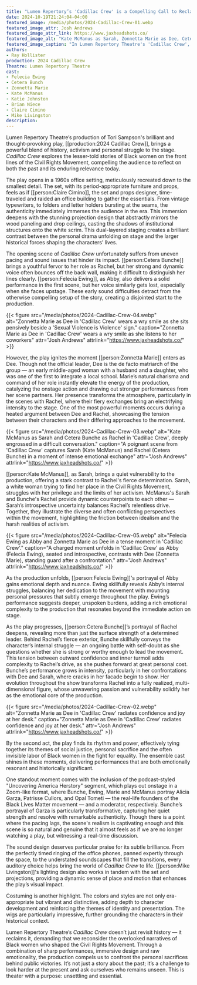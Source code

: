 ```yaml
---
title: "Lumen Repertory’s 'Cadillac Crew' is a Compelling Call to Reclaim Forgotten Voices"
date: 2024-10-19T21:24:04-04:00
featured_image: /media/photos/2024-Cadillac-Crew-01.webp
featured_image_attr: Josh Andrews
featured_image_attr_link: https://www.jaxheadshots.co/
featured_image_alt: "Kate McManus as Sarah, Zonnetta Marie as Dee, Cetera Bunche as Rachel, and Felecia Ewing as Abby in a poignant moment from 'Cadillac Crew'."
featured_image_caption: "In Lumen Repertory Theatre's 'Cadillac Crew', the characters absorb a chilling update, marked by Kate McManus as Sarah, Zonnetta Marie as Dee, Cetera Bunche as Rachel, and Felecia Ewing as Abby's reactions of disbelief and sorrow."
authors: 
- Ray Hollister
production: 2024 Cadillac Crew
Theatre: Lumen Repertory Theatre
cast: 
- Felecia Ewing
- Cetera Bunch
- Zonnetta Marie
- Kate McManus
- Katie Johnston
- Brian Niece
- Claire Cimino
- Mike Livingston
description:
---
```

Lumen Repertory Theatre’s production of Tori Sampson's brilliant and thought-provoking play, [[production:2024 Cadillac Crew]], brings a powerful blend of history, activism and personal struggle to the stage. *Cadillac Crew* explores the lesser-told stories of Black women on the front lines of the Civil Rights Movement, compelling the audience to reflect on both the past and its enduring relevance today.
<!--more-->

The play opens in a 1960s office setting, meticulously recreated down to the smallest detail. The set, with its period-appropriate furniture and props, feels as if [[person:Claire Cimino]], the set and props designer, time-traveled and raided an office building to gather the essentials. From vintage typewriters, to folders and letter holders bursting at the seams, the authenticity immediately immerses the audience in the era. This immersion deepens with the stunning projection design that abstractly mirrors the wood paneling and drop ceilings, casting the shadows of institutional structures onto the white scrim. This dual-layered staging creates a brilliant contrast between the personal drama unfolding on stage and the larger historical forces shaping the characters’ lives.

The opening scene of *Cadillac Crew* unfortunately suffers from uneven pacing and sound issues that hinder its impact. [[person:Cetera Bunche]] brings a youthful fervor to her role as Rachel, but her strong and dynamic voice often bounces off the back wall, making it difficult to distinguish her lines clearly. [[person:Felecia Ewing]], as Abby, also delivers a solid performance in the first scene, but her voice similarly gets lost, especially when she faces upstage. These early sound difficulties detract from the otherwise compelling setup of the story, creating a disjointed start to the production.

{{< figure src="/media/photos/2024-Cadillac-Crew-04.webp" alt="Zonnetta Marie as Dee in 'Cadillac Crew' wears a wry smile as she sits pensively beside a 'Sexual Violence is Violence' sign." caption="Zonnetta Marie as Dee in 'Cadillac Crew' wears a wry smile as she listens to her coworkers" attr="Josh Andrews" attrlink="https://www.jaxheadshots.co/" >}}

However, the play ignites the moment [[person:Zonnetta Marie]] enters as Dee. Though not the official leader, Dee is the de facto matriarch of the group — an early middle-aged woman with a husband and a daughter, who was one of the first to integrate a local school. Marie’s natural charisma and command of her role instantly elevate the energy of the production, catalyzing the onstage action and drawing out stronger performances from her scene partners. Her presence transforms the atmosphere, particularly in the scenes with Rachel, where their fiery exchanges bring an electrifying intensity to the stage. One of the most powerful moments occurs during a heated argument between Dee and Rachel, showcasing the tension between their characters and their differing approaches to the movement.

{{< figure src="/media/photos/2024-Cadillac-Crew-03.webp" alt="Kate McManus as Sarah and Cetera Bunche as Rachel in 'Cadillac Crew', deeply engrossed in a difficult conversation." caption="A poignant scene from 'Cadillac Crew' captures Sarah (Kate McManus) and Rachel (Cetera Bunche) in a moment of intense emotional exchange" attr="Josh Andrews" attrlink="https://www.jaxheadshots.co/" >}}

[[person:Kate McManus]], as Sarah, brings a quiet vulnerability to the production, offering a stark contrast to Rachel's fierce determination. Sarah, a white woman trying to find her place in the Civil Rights Movement, struggles with her privilege and the limits of her activism. McManus's Sarah and Bunche's Rachel provide dynamic counterpoints to each other — Sarah’s introspective uncertainty balances Rachel’s relentless drive. Together, they illustrate the diverse and often conflicting perspectives within the movement, highlighting the friction between idealism and the harsh realities of activism.

{{< figure src="/media/photos/2024-Cadillac-Crew-05.webp" alt="Felecia Ewing as Abby and Zonnetta Marie as Dee in a tense moment in 'Cadillac Crew'." caption="A charged moment unfolds in 'Cadillac Crew' as Abby (Felecia Ewing), seated and introspective, contrasts with Dee (Zonnetta Marie), standing guard after a confrontation." attr="Josh Andrews" attrlink="https://www.jaxheadshots.co/" >}}

As the production unfolds, [[person:Felecia Ewing]]'s portrayal of Abby gains emotional depth and nuance. Ewing skillfully reveals Abby’s internal struggles, balancing her dedication to the movement with mounting personal pressures that subtly emerge throughout the play.  Ewing’s performance suggests deeper, unspoken burdens, adding a rich emotional complexity to the production that resonates beyond the immediate action on stage.

As the play progresses, [[person:Cetera Bunche]]’s portrayal of Rachel deepens, revealing more than just the surface strength of a determined leader. Behind Rachel’s fierce exterior, Bunche skillfully conveys the character’s internal struggle — an ongoing battle with self-doubt as she questions whether she is strong or worthy enough to lead the movement. This tension between outward confidence and inner turmoil adds complexity to Rachel’s drive, as she pushes forward at great personal cost. Bunche’s performance grows in intensity, particularly in her confrontations with Dee and Sarah, where cracks in her facade begin to show. Her evolution throughout the show transforms Rachel into a fully realized, multi-dimensional figure, whose unwavering passion and vulnerability solidify her as the emotional core of the production.

{{< figure src="/media/photos/2024-Cadillac-Crew-02.webp" alt="Zonnetta Marie as Dee in 'Cadillac Crew' radiates confidence and joy at her desk." caption="Zonnetta Marie as Dee in 'Cadillac Crew' radiates confidence and joy at her desk." attr="Josh Andrews" attrlink="https://www.jaxheadshots.co/" >}}

By the second act, the play finds its rhythm and power, effectively tying together its themes of social justice, personal sacrifice and the often invisible labor of Black women in the fight for equality. The ensemble cast shines in these moments, delivering performances that are both emotionally resonant and historically significant.

One standout moment comes with the inclusion of the podcast-styled "Uncovering America Herstory" segment, which plays out onstage in a Zoom-like format, where Bunche, Ewing, Marie and McManus portray Alicia Garza, Patrisse Cullors, and Opal Tometi — the real-life founders of the Black Lives Matter movement — and a moderator, respectively. Bunche’s portrayal of Garza is particularly transformative, capturing her quiet strength and resolve with remarkable authenticity. Though there is a point where the pacing lags, the scene's realism is captivating enough and this scene is so natural and genuine that it almost feels as if we are no longer watching a play, but witnessing a real-time discussion.

The sound design deserves particular praise for its subtle brilliance. From the perfectly timed ringing of the office phones, panned expertly through the space, to the understated soundscapes that fill the transitions, every auditory choice helps bring the world of *Cadillac Crew* to life. [[person:Mike Livingston]]'s lighting design also works in tandem with the set and projections, providing a dynamic sense of place and motion that enhances the play’s visual impact.

Costuming is another highlight. The colors and styles are not only era-appropriate but vibrant and distinctive, adding depth to character development and reinforcing the themes of identity and presentation. The wigs are particularly impressive, further grounding the characters in their historical context.

Lumen Repertory Theatre’s *Cadillac Crew* doesn’t just revisit history — it reclaims it, demanding that we reconsider the overlooked narratives of Black women who shaped the Civil Rights Movement. Through a combination of sharp performances, immersive design and raw emotionality, the production compels us to confront the personal sacrifices behind public victories. It’s not just a story about the past; it’s a challenge to look harder at the present and ask ourselves who remains unseen. This is theater with a purpose: unsettling and essential.